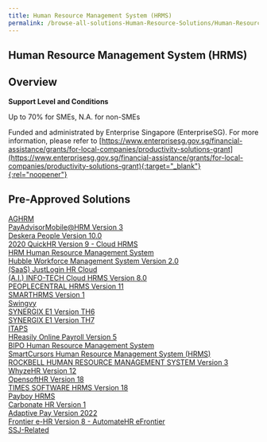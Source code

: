 ```yaml
---
title: Human Resource Management System (HRMS)
permalink: /browse-all-solutions-Human-Resource-Solutions/Human-Resource-Management-System--HRMS-
---
```


## Human Resource Management System (HRMS)
## Overview

**Support Level and Conditions**

Up to 70% for SMEs, N.A. for non-SMEs

Funded and administrated by Enterprise Singapore (EnterpriseSG). For more information, please refer to [https://www.enterprisesg.gov.sg/financial-assistance/grants/for-local-companies/productivity-solutions-grant](https://www.enterprisesg.gov.sg/financial-assistance/grants/for-local-companies/productivity-solutions-grant){:target="_blank"}{:rel="noopener"}

## Pre-Approved Solutions

<a href='/productivity-solutions-grant/solutionrepo/solution125' target='_blank'>AGHRM</a><br>
<a href='/productivity-solutions-grant/solutionrepo/solution259' target='_blank'>PayAdvisorMobile@HRM Version 3</a><br>
<a href='/productivity-solutions-grant/solutionrepo/solution349' target='_blank'>Deskera People Version 10.0</a><br>
<a href='/productivity-solutions-grant/solutionrepo/solution376' target='_blank'>2020 QuickHR Version 9 - Cloud HRMS</a><br>
<a href='/productivity-solutions-grant/solutionrepo/solution450' target='_blank'>HRM Human Resource Management System</a><br>
<a href='/productivity-solutions-grant/solutionrepo/solution455' target='_blank'>Hubble Workforce Management System Version 2.0</a><br>
<a href='/productivity-solutions-grant/solutionrepo/solution531' target='_blank'>(SaaS) JustLogin HR Cloud</a><br>
<a href='/productivity-solutions-grant/solutionrepo/solution1092' target='_blank'>(A.I.) INFO-TECH Cloud HRMS Version 8.0</a><br>
<a href='/productivity-solutions-grant/solutionrepo/solution1289' target='_blank'>PEOPLECENTRAL HRMS Version 11</a><br>
<a href='/productivity-solutions-grant/solutionrepo/solution1346' target='_blank'>SMARTHRMS Version 1</a><br>
<a href='/productivity-solutions-grant/solutionrepo/solution1453' target='_blank'>Swingvy</a><br>
<a href='/productivity-solutions-grant/solutionrepo/solution2257' target='_blank'>SYNERGIX E1 Version TH6</a><br>
<a href='/productivity-solutions-grant/solutionrepo/solution2258' target='_blank'>SYNERGIX E1 Version TH7</a><br>
<a href='/productivity-solutions-grant/solutionrepo/solution2345' target='_blank'>ITAPS</a><br>
<a href='/productivity-solutions-grant/solutionrepo/solution2365' target='_blank'>HReasily Online Payroll Version 5</a><br>
<a href='/productivity-solutions-grant/solutionrepo/solution2370' target='_blank'>BIPO Human Resource Management System</a><br>
<a href='/productivity-solutions-grant/solutionrepo/solution2395' target='_blank'>SmartCursors Human Resource Management System (HRMS)</a><br>
<a href='/productivity-solutions-grant/solutionrepo/solution2682' target='_blank'>ROCKBELL HUMAN RESOURCE MANAGEMENT SYSTEM Version 3</a><br>
<a href='/productivity-solutions-grant/solutionrepo/solution2739' target='_blank'>WhyzeHR Version 12</a><br>
<a href='/productivity-solutions-grant/solutionrepo/solution2792' target='_blank'>OpensoftHR Version 18</a><br>
<a href='/productivity-solutions-grant/solutionrepo/solution2802' target='_blank'>TIMES SOFTWARE HRMS Version 18</a><br>
<a href='/productivity-solutions-grant/solutionrepo/solution2820' target='_blank'>Payboy HRMS</a><br>
<a href='/productivity-solutions-grant/solutionrepo/solution2866' target='_blank'>Carbonate HR Version 1</a><br>
<a href='/productivity-solutions-grant/solutionrepo/solution2894' target='_blank'>Adaptive Pay Version 2022</a><br>
<a href='/productivity-solutions-grant/solutionrepo/solution2924' target='_blank'>Frontier e-HR Version 8 - AutomateHR eFrontier</a><br>
<a href='/productivity-solutions-grant/solutionrepo/solution3178' target='_blank'>SSJ-Related</a><br>
